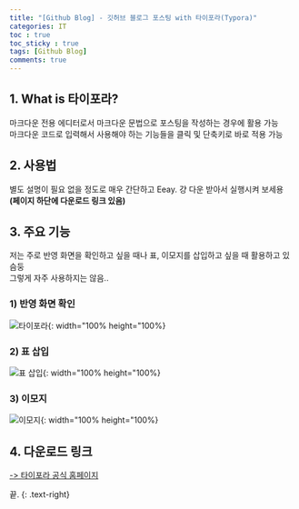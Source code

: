 ```yaml
---
title: "[Github Blog] - 깃허브 블로그 포스팅 with 타이포라(Typora)"
categories: IT
toc : true
toc_sticky : true
tags: [Github Blog] 
comments: true
---
```


## 1. What is 타이포라?
마크다운 전용 에디터로서 마크다운 문법으로 포스팅을 작성하는 경우에 활용 가능<br/>
마크다운 코드로 입력해서 사용해야 하는 기능들을 클릭 및 단축키로 바로 적용 가능<br/>

## 2. 사용법
별도 설명이 필요 없을 정도로 매우 간단하고 Eeay. 걍 다운 받아서 실행시켜 보세용<br/>
**(페이지 하단에 다운로드 링크 있음)**

## 3. 주요 기능

저는 주로 반영 화면을 확인하고 싶을 때나 표, 이모지를 삽입하고 싶을 때 활용하고 있슴둥<br/>
그렇게 자주 사용하지는 않음..

### 1) 반영 화면 확인

![타이포라](https://user-images.githubusercontent.com/86281619/126941677-fc0be580-32cb-4143-9c13-0483d94126e1.png){: width="100% height="100%}

### 2) 표 삽입
![표 삽입](https://user-images.githubusercontent.com/86281619/126942359-c52bb7bb-d6c3-4fd9-b2aa-d914cd4d6b84.png){: width="100% height="100%}

### 3) 이모지
![이모지](https://user-images.githubusercontent.com/86281619/126942364-2ef3c98f-f0b2-4d08-bb23-23f3c3006c0a.png){: width="100% height="100%}

## 4. 다운로드 링크

[-> 타이포라 공식 홈페이지](https://www.typora.io/)



끝.
{: .text-right}
